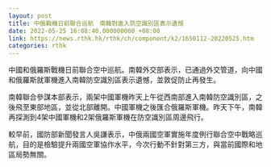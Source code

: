 ```yaml
---
layout: post
title: 中俄戰機日前聯合巡航　南韓對進入防空識別區表示遺憾
date: 2022-05-25 16:08:40.000000000 +08:00
link: https://news.rthk.hk/rthk/ch/component/k2/1650112-20220525.htm
categories: rthk
---
```


中國和俄羅斯戰機日前聯合空中巡航。南韓外交部表示，已通過外交管道，向中國和俄羅斯就軍機進入南韓防空識別區表示遺憾，並敦促防止再發生。

南韓聯合參謀本部表示，兩架中國軍機昨天上午從西南部進入南韓防空識別區，之後飛至東部地區，並從北部離開。中國軍機之後匯合俄羅斯軍機。昨天下午，南韓再探測到4架中國軍機和2架俄羅斯軍機在防空識別區周邊飛行。

較早前，國防部新聞發言人吳謙表示，中俄兩國空軍實施年度例行聯合空中戰略巡航，目的是檢驗提升兩國空軍協作水平，今次行動不針對第三方，與當前國際和地區局勢無關。
